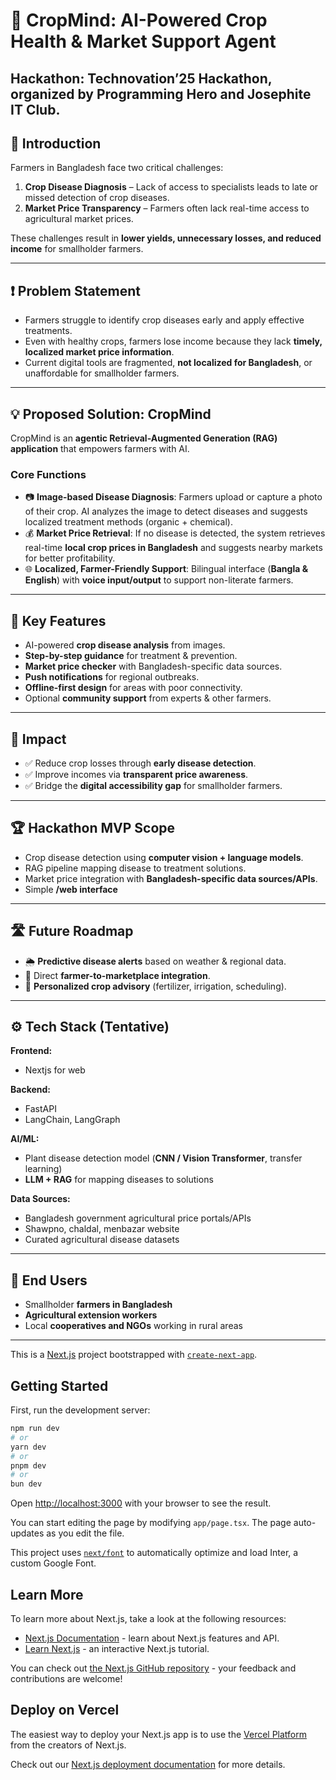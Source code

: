 # 🌾 CropMind: AI-Powered Crop Health & Market Support Agent
## Hackathon: Technovation’25 Hackathon, organized by Programming Hero and Josephite IT Club.

## 📌 Introduction
Farmers in Bangladesh face two critical challenges:

1. **Crop Disease Diagnosis** – Lack of access to specialists leads to late or missed detection of crop diseases.  
2. **Market Price Transparency** – Farmers often lack real-time access to agricultural market prices.  

These challenges result in **lower yields, unnecessary losses, and reduced income** for smallholder farmers.

---

## ❗ Problem Statement
- Farmers struggle to identify crop diseases early and apply effective treatments.  
- Even with healthy crops, farmers lose income because they lack **timely, localized market price information**.  
- Current digital tools are fragmented, **not localized for Bangladesh**, or unaffordable for smallholder farmers.  

---

## 💡 Proposed Solution: **CropMind**
CropMind is an **agentic Retrieval-Augmented Generation (RAG) application** that empowers farmers with AI.

### Core Functions
- 📷 **Image-based Disease Diagnosis**: Farmers upload or capture a photo of their crop. AI analyzes the image to detect diseases and suggests localized treatment methods (organic + chemical).  
- 💰 **Market Price Retrieval**: If no disease is detected, the system retrieves real-time **local crop prices in Bangladesh** and suggests nearby markets for better profitability.  
- 🌐 **Localized, Farmer-Friendly Support**: Bilingual interface (**Bangla & English**) with **voice input/output** to support non-literate farmers.  

---

## 🚀 Key Features
- AI-powered **crop disease analysis** from images.  
- **Step-by-step guidance** for treatment & prevention.  
- **Market price checker** with Bangladesh-specific data sources.  
- **Push notifications** for regional outbreaks.  
- **Offline-first design** for areas with poor connectivity.  
- Optional **community support** from experts & other farmers.  

---

## 🎯 Impact
- ✅ Reduce crop losses through **early disease detection**.  
- ✅ Improve incomes via **transparent price awareness**.  
- ✅ Bridge the **digital accessibility gap** for smallholder farmers.  

---

## 🏆 Hackathon MVP Scope
- Crop disease detection using **computer vision + language models**.  
- RAG pipeline mapping disease to treatment solutions.  
- Market price integration with **Bangladesh-specific data sources/APIs**.  
- Simple **/web interface**

---

## 🛣️ Future Roadmap
- 🌦️ **Predictive disease alerts** based on weather & regional data.  
- 🛒 Direct **farmer-to-marketplace integration**.  
- 🤖 **Personalized crop advisory** (fertilizer, irrigation, scheduling).  

---

## ⚙️ Tech Stack (Tentative)
**Frontend:**  
- Nextjs for web

**Backend:**  
- FastAPI  
- LangChain, LangGraph  

**AI/ML:**  
- Plant disease detection model (**CNN / Vision Transformer**, transfer learning)  
- **LLM + RAG** for mapping diseases to solutions  

**Data Sources:**  
- Bangladesh government agricultural price portals/APIs  
- Shawpno, chaldal, menbazar website 
- Curated agricultural disease datasets  

---

## 👥 End Users
- Smallholder **farmers in Bangladesh**  
- **Agricultural extension workers**  
- Local **cooperatives and NGOs** working in rural areas  

---




This is a [Next.js](https://nextjs.org/) project bootstrapped with [`create-next-app`](https://github.com/vercel/next.js/tree/canary/packages/create-next-app).

## Getting Started

First, run the development server:

```bash
npm run dev
# or
yarn dev
# or
pnpm dev
# or
bun dev
```

Open [http://localhost:3000](http://localhost:3000) with your browser to see the result.

You can start editing the page by modifying `app/page.tsx`. The page auto-updates as you edit the file.

This project uses [`next/font`](https://nextjs.org/docs/basic-features/font-optimization) to automatically optimize and load Inter, a custom Google Font.

## Learn More

To learn more about Next.js, take a look at the following resources:

- [Next.js Documentation](https://nextjs.org/docs) - learn about Next.js features and API.
- [Learn Next.js](https://nextjs.org/learn) - an interactive Next.js tutorial.

You can check out [the Next.js GitHub repository](https://github.com/vercel/next.js/) - your feedback and contributions are welcome!

## Deploy on Vercel

The easiest way to deploy your Next.js app is to use the [Vercel Platform](https://vercel.com/new?utm_medium=default-template&filter=next.js&utm_source=create-next-app&utm_campaign=create-next-app-readme) from the creators of Next.js.

Check out our [Next.js deployment documentation](https://nextjs.org/docs/deployment) for more details.
